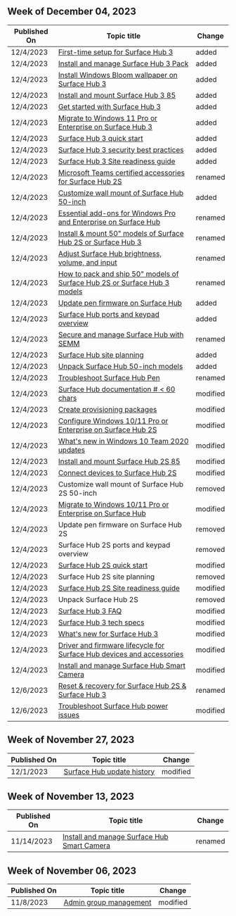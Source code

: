 <!-- This file is generated automatically each week. Changes made to this file will be overwritten.-->



## Week of December 04, 2023


| Published On |Topic title | Change |
|------|------------|--------|
| 12/4/2023 | [First-time setup for Surface Hub 3](/surface-hub/first-run-program-surface-hub-3) | added |
| 12/4/2023 | [Install and manage Surface Hub 3 Pack](/surface-hub/install-manage-surface-hub-3-pack) | added |
| 12/4/2023 | [Install Windows Bloom wallpaper on Surface Hub 3](/surface-hub/install-wallpaper-surface-hub) | added |
| 12/4/2023 | [Install and mount Surface Hub 3 85](/surface-hub/surface-hub-3-85-install-mount) | added |
| 12/4/2023 | [Get started with Surface Hub 3](/surface-hub/surface-hub-3-get-started) | added |
| 12/4/2023 | [Migrate to Windows 11 Pro or Enterprise on Surface Hub 3](/surface-hub/surface-hub-3-migrate-os) | added |
| 12/4/2023 | [Surface Hub 3 quick start](/surface-hub/surface-hub-3-quick-start) | added |
| 12/4/2023 | [Surface Hub 3 security best practices](/surface-hub/surface-hub-3-security) | added |
| 12/4/2023 | [Surface Hub 3 Site readiness guide](/surface-hub/surface-hub-3-site-readiness-guide) | added |
| 12/4/2023 | [Microsoft Teams certified accessories for Surface Hub 2S](/surface-hub/surface-hub-certifications) | renamed |
| 12/4/2023 | [Customize wall mount of Surface Hub 50-inch](/surface-hub/surface-hub-custom-install) | added |
| 12/4/2023 | [Essential add-ons for Windows Pro and Enterprise on Surface Hub](/surface-hub/surface-hub-essential-add-ons) | renamed |
| 12/4/2023 | [Install & mount 50" models of Surface Hub 2S or Surface Hub 3](/surface-hub/surface-hub-install-mount) | renamed |
| 12/4/2023 | [Adjust Surface Hub brightness, volume, and input](/surface-hub/surface-hub-onscreen-display) | renamed |
| 12/4/2023 | [How to pack and ship 50" models of Surface Hub 2S or Surface Hub 3 models](/surface-hub/surface-hub-pack-components) | renamed |
| 12/4/2023 | [Update pen firmware on Surface Hub](/surface-hub/surface-hub-pen-firmware) | added |
| 12/4/2023 | [Surface Hub ports and keypad overview](/surface-hub/surface-hub-port-keypad-overview) | added |
| 12/4/2023 | [Secure and manage Surface Hub with SEMM](/surface-hub/surface-hub-secure-with-uefi-semm) | renamed |
| 12/4/2023 | [Surface Hub site planning](/surface-hub/surface-hub-site-planning) | added |
| 12/4/2023 | [Unpack Surface Hub 50-inch models](/surface-hub/surface-hub-unpack) | added |
| 12/4/2023 | [Troubleshoot Surface Hub Pen](/surface-hub/troubleshoot-surface-hub-pen) | renamed |
| 12/4/2023 | [Surface Hub documentation # < 60 chars](/surface-hub/index) | modified |
| 12/4/2023 | [Create provisioning packages](/surface-hub/provisioning-packages-for-surface-hub) | modified |
| 12/4/2023 | [Configure Windows 10/11 Pro or Enterprise on Surface Hub 2S](/surface-hub/surface-hub-2-post-install) | modified |
| 12/4/2023 | [What's new in Windows 10 Team 2020 updates](/surface-hub/surface-hub-2020-update-whats-new) | modified |
| 12/4/2023 | [Install and mount Surface Hub 2S 85](/surface-hub/surface-hub-2s-85-install-mount) | modified |
| 12/4/2023 | [Connect devices to Surface Hub 2S](/surface-hub/surface-hub-2s-connect) | modified |
| 12/4/2023 | Customize wall mount of Surface Hub 2S 50-inch | removed |
| 12/4/2023 | [Migrate to Windows 10/11 Pro or Enterprise on Surface Hub](/surface-hub/surface-hub-2s-migrate-os) | modified |
| 12/4/2023 | Update pen firmware on Surface Hub 2S | removed |
| 12/4/2023 | Surface Hub 2S ports and keypad overview | removed |
| 12/4/2023 | [Surface Hub 2S quick start](/surface-hub/surface-hub-2s-quick-start) | modified |
| 12/4/2023 | Surface Hub 2S site planning | removed |
| 12/4/2023 | [Surface Hub 2S Site readiness guide](/surface-hub/surface-hub-2s-site-readiness-guide) | modified |
| 12/4/2023 | Unpack Surface Hub 2S | removed |
| 12/4/2023 | [Surface Hub 3 FAQ](/surface-hub/surface-hub-3-faq) | modified |
| 12/4/2023 | [Surface Hub 3 tech specs](/surface-hub/surface-hub-3-techspecs) | modified |
| 12/4/2023 | [What's new for Surface Hub 3](/surface-hub/surface-hub-3-whats-new) | modified |
| 12/4/2023 | [Driver and firmware lifecycle for Surface Hub devices and accessories](/surface-hub/surface-hub-driver-firmware-accessories-lifecycle) | modified |
| 12/4/2023 | [Install and manage Surface Hub Smart Camera](/surface-hub/surface-hub-smart-camera) | modified |
| 12/6/2023 | [Reset & recovery for Surface Hub 2S & Surface Hub 3](/surface-hub/surface-hub-recover-reset) | renamed |
| 12/6/2023 | [Troubleshoot Surface Hub power issues](/surface-hub/troubleshoot-power-surface-hub) | modified |


## Week of November 27, 2023


| Published On |Topic title | Change |
|------|------------|--------|
| 12/1/2023 | [Surface Hub update history](/surface-hub/surface-hub-update-history) | modified |


## Week of November 13, 2023


| Published On |Topic title | Change |
|------|------------|--------|
| 11/14/2023 | [Install and manage Surface Hub Smart Camera](/surface-hub/surface-hub-smart-camera) | renamed |


## Week of November 06, 2023


| Published On |Topic title | Change |
|------|------------|--------|
| 11/8/2023 | [Admin group management](/surface-hub/admin-group-management-for-surface-hub) | modified |

